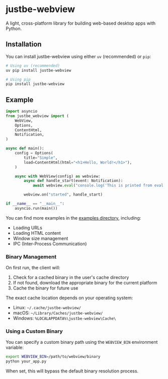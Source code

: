 # justbe-webview

A light, cross-platform library for building web-based desktop apps with Python.

## Installation

You can install justbe-webview using either `uv` (recommended) or `pip`:

```bash
# Using uv (recommended)
uv pip install justbe-webview

# Using pip
pip install justbe-webview
```

## Example

```python
import asyncio
from justbe_webview import (
    WebView,
    Options,
    ContentHtml,
    Notification,
)

async def main():
    config = Options(
        title="Simple",
        load=ContentHtml(html="<h1>Hello, World!</h1>"),
    )

    async with WebView(config) as webview:
        async def handle_start(event: Notification):
            await webview.eval("console.log('This is printed from eval!')")

        webview.on("started", handle_start)

if __name__ == "__main__":
    asyncio.run(main())
```

You can find more examples in the [examples directory](examples/), including:
- Loading URLs
- Loading HTML content
- Window size management
- IPC (Inter-Process Communication)

### Binary Management

On first run, the client will:
1. Check for a cached binary in the user's cache directory
2. If not found, download the appropriate binary for the current platform
3. Cache the binary for future use

The exact cache location depends on your operating system:
- Linux: `~/.cache/justbe-webview/`
- macOS: `~/Library/Caches/justbe-webview/`
- Windows: `%LOCALAPPDATA%\justbe-webview\Cache\`

### Using a Custom Binary

You can specify a custom binary path using the `WEBVIEW_BIN` environment variable:

```bash
export WEBVIEW_BIN=/path/to/webview/binary
python your_app.py
```

When set, this will bypass the default binary resolution process.
